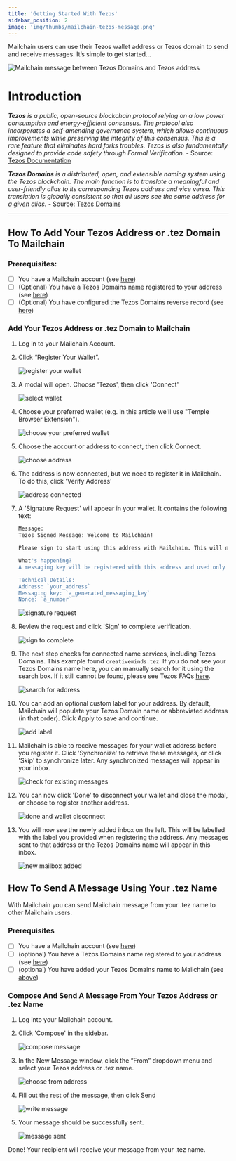 ```yaml
---
title: 'Getting Started With Tezos'
sidebar_position: 2
image: 'img/thumbs/mailchain-tezos-message.png'
---
```


Mailchain users can use their Tezos wallet address or Tezos domain to send and receive messages. It’s simple to get started…

![Mailchain message between Tezos Domains and Tezos address](../img-tezos/mailchain-tezos-message.png)

# Introduction

_**Tezos** is a public, open-source blockchain protocol relying on a low power consumption and energy-efficient consensus.
The protocol also incorporates a self-amending governance system, which allows continuous improvements while preserving the integrity of this consensus. This is a rare feature that eliminates hard forks troubles.
Tezos is also fundamentally designed to provide code safety through Formal Verification. -_ Source: [Tezos Documentation](https://opentezos.com/tezos-basics)

_**Tezos Domains** is a distributed, open, and extensible naming system using the Tezos blockchain.
The main function is to translate a meaningful and user-friendly alias to its corresponding Tezos address and vice versa. This translation is globally consistent so that all users see the same address for a given alias. -_ Source: [Tezos Domains](https://tezos.domains/en/about/faq)

---

## How To Add Your Tezos Address or .tez Domain To Mailchain

### Prerequisites:

-   [ ] You have a Mailchain account (see [here](/user/guides/getting-started/create-a-mailchain-account))
-   [ ] (Optional) You have a Tezos Domains name registered to your address (see [here](/user/guides/wallets-and-identities/tezos/tezos-faqs#how-do-i-register-a-tezos-domain))
-   [ ] (Optional) You have configured the Tezos Domains reverse record (see [here](/user/guides/wallets-and-identities/tezos/tezos-faqs#how-do-i-set-a-tezos-domains-reverse-record))

### Add Your Tezos Address or .tez Domain to Mailchain

1. Log in to your Mailchain Account.

1. Click “Register Your Wallet”.

    ![register your wallet](../img-tezos/tezos1_1.png)

1. A modal will open. Choose 'Tezos', then click 'Connect'

    ![select wallet](../img-tezos/tezos1_2.png)

1. Choose your preferred wallet (e.g. in this article we'll use "Temple Browser Extension").

    ![choose your preferred wallet](../img-tezos/tezos1_3.png)

1. Choose the account or address to connect, then click Connect.

    ![choose address](../img-tezos/tezos1_4.png)

1. The address is now connected, but we need to register it in Mailchain. To do this, click 'Verify Address'

    ![address connected](../img-tezos/tezos1_5.png)

1. A 'Signature Request' will appear in your wallet. It contains the following text:

    ```bash
    Message:
    Tezos Signed Message: Welcome to Mailchain!

    Please sign to start using this address with Mailchain. This will not trigger a blockchain transaction or cost any gas fees.

    What's happening?
    A messaging key will be registered with this address and used only for messaging. It will replace any existing registered messaging keys.

    Technical Details:
    Address: `your_address`
    Messaging key: `a_generated_messaging_key`
    Nonce: `a_number`
    ```

    ![signature request](../img-tezos/tezos1_6_1.png)

1. Review the request and click 'Sign' to complete verification.

    ![sign to complete](../img-tezos/tezos1_6_2.png)

1. The next step checks for connected name services, including Tezos Domains. This example found `creativeminds.tez`. If you do not see your Tezos Domains name here, you can manually search for it using the search box. If it still cannot be found, please see Tezos FAQs [here](/user/guides/wallets-and-identities/tezos/tezos-faqs/#my-tezos-name-was-not-found-what-should-i-check).

    ![search for address](../img-tezos/tezos1_7.png)

1. You can add an optional custom label for your address. By default, Mailchain will populate your Tezos Domain name or abbreviated address (in that order). Click Apply to save and continue.

    ![add label](../img-tezos/tezos1_8.png)

1. Mailchain is able to receive messages for your wallet address before you register it. Click 'Synchronize' to retrieve these messages, or click 'Skip' to synchronize later. Any synchronized messages will appear in your inbox.

    ![check for existing messages](../img-tezos/tezos1_9.png)

1. You can now click 'Done' to disconnect your wallet and close the modal, or choose to register another address.

    ![done and wallet disconnect](../img-tezos/tezos1_10.png)

1. You will now see the newly added inbox on the left. This will be labelled with the label you provided when registering the address. Any messages sent to that address or the Tezos Domains name will appear in this inbox.

    ![new mailbox added](../img-tezos/tezos1_11.png)

## How To Send A Message Using Your .tez Name

With Mailchain you can send Mailchain message from your .tez name to other Mailchain users.

### Prerequisites

-   [ ] You have a Mailchain account (see [here](/user/guides/getting-started/create-a-mailchain-account))
-   [ ] (optional) You have a Tezos Domains name registered to your address (see [here](/user/guides/wallets-and-identities/tezos/tezos-faqs/#how-do-i-register-a-tezos-domain))
-   [ ] (optional) You have added your Tezos Domains name to Mailchain (see [above](/user/guides/wallets-and-identities/tezos/tezos-getting-started/#how-to-add-your-tezos-address-or-tez-domain-to-mailchain))

### Compose And Send A Message From Your Tezos Address or .tez Name

1. Log into your Mailchain account.

1. Click 'Compose' in the sidebar.

    ![compose message](../img-tezos/tezos2_1.png)

1. In the New Message window, click the “From” dropdown menu and select your Tezos address or .tez name.

    ![choose from address](../img-tezos/tezos2_2.png)

1. Fill out the rest of the message, then click Send

    ![write message](../img-tezos/tezos2_3.png)

1. Your message should be successfully sent.

    ![message sent](../img-tezos/tezos2_4.png)

Done! Your recipient will receive your message from your .tez name.
